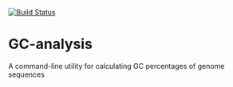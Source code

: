 [![Build Status](https://travis-ci.org/tonyyzy/GC_analysis.svg?branch=master)](https://travis-ci.org/tonyyzy/GC_analysis)
# GC-analysis
A command-line utility for calculating GC percentages of genome sequences
